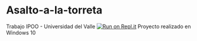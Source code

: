 # Asalto-a-la-torreta
Trabajo IPOO - Universidad del Valle
[![Run on Repl.it](https://repl.it/badge/github/KstmSoft/Asalto-a-la-torreta)](https://repl.it/github/KstmSoft/Asalto-a-la-torreta)
Proyecto realizado en Windows 10